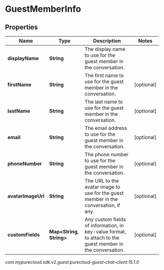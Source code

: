 # GuestMemberInfo


## Properties

| Name | Type | Description | Notes |
| ------------ | ------------- | ------------- | ------------- |
| **displayName** | **String** | The display name to use for the guest member in the conversation. |  |
| **firstName** | **String** | The first name to use for the guest member in the conversation. |  [optional] |
| **lastName** | **String** | The last name to use for the guest member in the conversation. |  [optional] |
| **email** | **String** | The email address to use for the guest member in the conversation. |  [optional] |
| **phoneNumber** | **String** | The phone number to use for the guest member in the conversation. |  [optional] |
| **avatarImageUrl** | **String** | The URL to the avatar image to use for the guest member in the conversation, if any. |  [optional] |
| **customFields** | **Map&lt;String, String&gt;** | Any custom fields of information, in key-value format, to attach to the guest member in the conversation. |  [optional] |




_com.mypurecloud.sdk.v2.guest:purecloud-guest-chat-client:15.1.0_